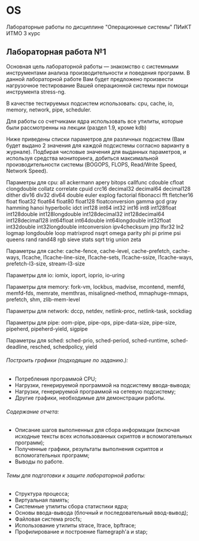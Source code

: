 # OS
Лабораторные работы по дисциплине "Операционные системы" ПИиКТ ИТМО 3 курс

## Лабораторная работа №1 ##

Основная цель лабораторной работы — знакомство с системными инструментами анализа производительности и поведения программ. В данной лабораторной работе Вам будет предложено произвести нагрузочное тестирование Вашей операционной системы при помощи инструмента stress-ng.

В качестве тестируемых подсистем использовать: cpu, cache, io, memory, network, pipe, scheduler.

Для работы со счетчиками ядра использовать все утилиты, которые были рассмотренны на лекции (раздел 1.9, кроме kdb)

Ниже приведены списки параметров для различных подсистем (Вам будет выдано 2 значения для каждой подсистемы согласно варианту в журнале). Подбирая числовые значения для выданных параметров, и используя средства мониторинга, добиться максимальной производительности системы (BOGOPS, FLOPS, Read/Write Speed, Network Speed).

Параметры для cpu:
all ackermann apery bitops callfunc cdouble cfloat clongdouble collatz correlate cpuid crc16 decimal32 decimal64 decimal128 dither div16 div32 div64 double euler explog factorial fibonacci fft fletcher16 float float32 float64 float80 float128 floatconversion gamma gcd gray hamming hanoi hyperbolic idct int128 int64 int32 int16 int8 int128float int128double int128longdouble int128decimal32 int128decimal64 int128decimal128 int64float int64double int64longdouble int32float int32double int32longdouble intconversion ipv4checksum jmp lfsr32 ln2 logmap longdouble loop matrixprod nsqrt omega parity phi pi prime psi queens rand rand48 rgb sieve stats sqrt trig union zeta

Параметры для cache:
cache-fence, cache-level, cache-prefetch, cache-ways, l1cache, l1cache-line-size, l1cache-sets, l1cache-ssize, l1cache-ways, prefetch-l3-size, stream-l3-size

Параметры для io:
iomix, ioport, ioprio, io-uring

Параметры для memory:
fork-vm, lockbus, madvise, mcontend, memfd, memfd-fds, memrate, memthras, misaligned-method, mmaphuge-mmaps, prefetch, shm, zlib-mem-level

Параметры для network:
dccp, netdev, netlink-proc, netlink-task, sockdiag

Параметры для pipe:
oom-pipe, pipe-ops, pipe-data-size, pipe-size, pipeherd, pipeherd-yield, sigpipe

Параметры для sched:
sched-prio, sched-period, sched-runtime, sched-deadline, resched, schedpolicy, yield

###### Построить графики (подходящие по заданию.):

- Потребления программой CPU;
- Нагрузки, генерируемой программой на подсистему ввода-вывода;
- Нагрузки, генерируемой программой на сетевую подсистему;
- Другие графики, необходимые для демонстрации работы.

###### Содержание отчета:

- Описание шагов выполненных для сбора информации (включая исходные тексты всех использованных скриптов и вспомогательных программ);
- Полученные графики, результаты выполнения скриптов и вспомогательных программ;
- Выводы по работе.


###### Темы для подготовки к защите лабораторной работы:

- Структура процесса;
- Виртуальная память;
- Системные утилиты сбора статистики ядра;
- Основы ввода-вывода (блочный и последовательный ввод-вывод);
- Файловая система procfs;
- Использование утилиты strace, ltrace, bpftrace;
- Профилирование и построение flamegraph'а и stap;

